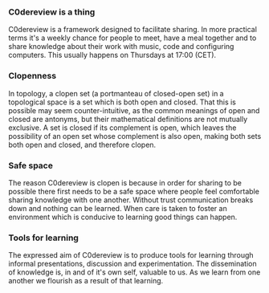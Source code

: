 ### C0dereview is a thing

C0dereview is a framework designed to facilitate sharing.  In more practical
terms it's a weekly chance for people to meet, have a meal together and to share
knowledge about their work with music, code and configuring computers. 
This usually happens on Thursdays at 17:00 (CET).

### Clopenness
In topology, a clopen set (a portmanteau of closed-open
set) in a topological space is a set which is both open and closed. That this is
possible may seem counter-intuitive, as the common meanings of open and closed
are antonyms, but their mathematical definitions are not mutually exclusive. A
set is closed if its complement is open, which leaves the possibility of an open
set whose complement is also open, making both sets both open and closed, and
therefore clopen.

### Safe space
The reason C0dereview is clopen is because in order for sharing to be possible
there first needs to be a safe space where people feel comfortable sharing
knowledge with one another. Without trust communication breaks down and nothing
can be learned. When care is taken to foster an environment which is conducive
to learning good things can happen.

### Tools for learning 
The expressed aim of C0dereview is to produce tools for learning through
informal presentations, discussion and experimentation. The dissemination of
knowledge is, in and of it's own self, valuable to us. As we learn from one
another we flourish as a result of that learning.
